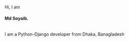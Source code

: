 Hi, I am <h4 sytle="color: green;">Md Soyaib.</h4> <br/>
I am a Python-Django developer from Dhaka, Banagladesh
